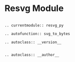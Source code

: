 # Resvg Module

```{eval-rst}

.. currentmodule:: resvg_py

.. autofunction:: svg_to_bytes

.. autoclass:: __version__


.. autoclass:: __author__

```
